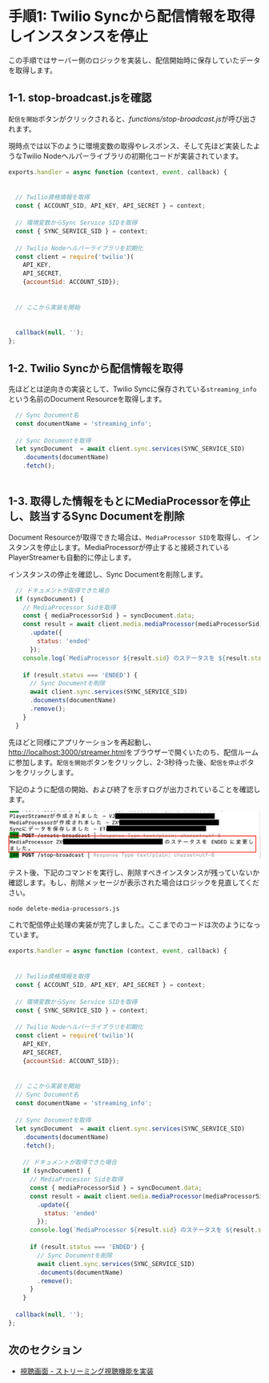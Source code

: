 # 手順1: Twilio Syncから配信情報を取得しインスタンスを停止

この手順ではサーバー側のロジックを実装し、配信開始時に保存していたデータを取得します。

## 1-1. stop-broadcast.jsを確認

`配信を開始`ボタンがクリックされると、*functions/stop-broadcast.js*が呼び出されます。

現時点では以下のように環境変数の取得やレスポンス、そして先ほど実装したようなTwilio Nodeヘルパーライブラリの初期化コードが実装されています。

```js
exports.handler = async function (context, event, callback) {


  // Twilio資格情報を取得
  const { ACCOUNT_SID, API_KEY, API_SECRET } = context;

  // 環境変数からSync Service SIDを取得
  const { SYNC_SERVICE_SID } = context;

  // Twilio Nodeヘルパーライブラリを初期化
  const client = require('twilio')(
    API_KEY, 
    API_SECRET, 
    {accountSid: ACCOUNT_SID});


  // ここから実装を開始


  callback(null, '');
};
```

## 1-2. Twilio Syncから配信情報を取得

先ほどとは逆向きの実装として、Twilio Syncに保存されている`streaming_info`という名前のDocument Resourceを取得します。

```js
  // Sync Document名
  const documentName = 'streaming_info';

  // Sync Documentを取得
  let syncDocument  = await client.sync.services(SYNC_SERVICE_SID)
    .documents(documentName)
    .fetch();
  
```

## 1-3. 取得した情報をもとにMediaProcessorを停止し、該当するSync Documentを削除

Document Resourceが取得できた場合は、`MediaProcessor SID`を取得し、インスタンスを停止します。MediaProcessorが停止すると接続されているPlayerStreamerも自動的に停止します。

インスタンスの停止を確認し、Sync Documentを削除します。

```js
  // ドキュメントが取得できた場合
  if (syncDocument) {
    // MediaProcessor Sidを取得
    const { mediaProcessorSid } = syncDocument.data;
    const result = await client.media.mediaProcessor(mediaProcessorSid)
      .update({
        status: 'ended'
      });
    console.log(`MediaProcessor ${result.sid} のステータスを ${result.status} に変更しました。`);

    if (result.status === 'ENDED') { 
      // Sync Documentを削除
      await client.sync.services(SYNC_SERVICE_SID)
      .documents(documentName)
      .remove();
    }
  }
```

先ほどと同様にアプリケーションを再起動し、[http://localhost:3000/streamer.html](http://localhost:3000/streamer.html)をブラウザーで開くいたのち、配信ルームに参加します。`配信を開始`ボタンをクリックし、2-3秒待った後、`配信を停止`ボタンをクリックします。

下記のように配信の開始、および終了を示すログが出力されていることを確認します。

![Streamer App](../../assets/02-streaming-stop.png)

テスト後、下記のコマンドを実行し、削除すべきインスタンスが残っていないか確認します。もし、削除メッセージが表示された場合はロジックを見直してください。

```bash
node delete-media-processors.js
```

これで配信停止処理の実装が完了しました。ここまでのコードは次のようになっています。

```js
exports.handler = async function (context, event, callback) {


  // Twilio資格情報を取得
  const { ACCOUNT_SID, API_KEY, API_SECRET } = context;

  // 環境変数からSync Service SIDを取得
  const { SYNC_SERVICE_SID } = context;

  // Twilio Nodeヘルパーライブラリを初期化
  const client = require('twilio')(
    API_KEY, 
    API_SECRET, 
    {accountSid: ACCOUNT_SID});


  // ここから実装を開始
  // Sync Document名
  const documentName = 'streaming_info';

  // Sync Documentを取得
  let syncDocument  = await client.sync.services(SYNC_SERVICE_SID)
    .documents(documentName)
    .fetch();

    // ドキュメントが取得できた場合
    if (syncDocument) {
      // MediaProcessor Sidを取得
      const { mediaProcessorSid } = syncDocument.data;
      const result = await client.media.mediaProcessor(mediaProcessorSid)
        .update({
          status: 'ended'
        });
      console.log(`MediaProcessor ${result.sid} のステータスを ${result.status} に変更しました。`);
  
      if (result.status === 'ENDED') { 
        // Sync Documentを削除
        await client.sync.services(SYNC_SERVICE_SID)
        .documents(documentName)
        .remove();
      }
    }

  callback(null, '');
};
```


## 次のセクション

- [視聴画面 - ストリーミング視聴機能を実装](../04-Player-Join-Streaming/00-Overview.md)